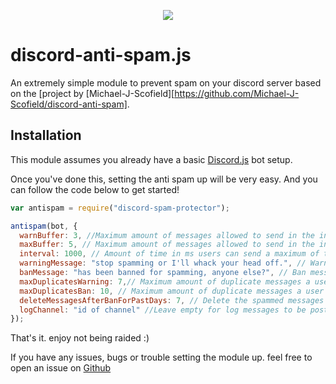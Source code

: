 <p align="center"><a href="https://nodei.co/npm/discord-anti-spam/"><img src="https://nodei.co/npm/discord-anti-spam.png"></a></p>

# discord-anti-spam.js
An extremely simple module to prevent spam on your discord server based on the [project by [Michael-J-Scofield][https://github.com/Michael-J-Scofield/discord-anti-spam].

## Installation
This module assumes you already have a basic [Discord.js](https://discord.js.org/#/) bot setup.

Once you've done this, setting the anti spam up will be very easy.
And you can follow the code  below to get started!

```js
var antispam = require("discord-spam-protector");

antispam(bot, {
  warnBuffer: 3, //Maximum amount of messages allowed to send in the interval time before getting warned.
  maxBuffer: 5, // Maximum amount of messages allowed to send in the interval time before getting banned.
  interval: 1000, // Amount of time in ms users can send a maximum of the maxBuffer variable before getting banned.
  warningMessage: "stop spamming or I'll whack your head off.", // Warning message send to the user indicating they are going to fast.
  banMessage: "has been banned for spamming, anyone else?", // Ban message, always tags the banned user in front of it.
  maxDuplicatesWarning: 7,// Maximum amount of duplicate messages a user can send in a timespan before getting warned
  maxDuplicatesBan: 10, // Maximum amount of duplicate messages a user can send in a timespan before getting banned
  deleteMessagesAfterBanForPastDays: 7, // Delete the spammed messages after banning for the past x days.
  logChannel: "id of channel" //Leave empty for log messages to be posted in the same channel the message was removed from
});

```
That's it. enjoy not being raided :)

If you have any issues, bugs or trouble setting the module up. feel free to open an issue on [Github](https://github.com/Michael-J-Scofield/discord-anti-spam)
